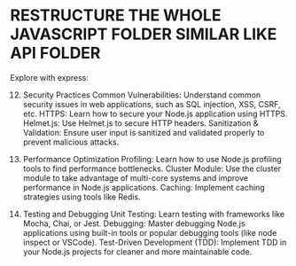 # RESTRUCTURE THE WHOLE JAVASCRIPT FOLDER SIMILAR LIKE API FOLDER

Explore with express:

12. Security Practices
Common Vulnerabilities: Understand common security issues in web applications, such as SQL injection, XSS, CSRF, etc.
HTTPS: Learn how to secure your Node.js application using HTTPS.
Helmet.js: Use Helmet.js to secure HTTP headers.
Sanitization & Validation: Ensure user input is sanitized and validated properly to prevent malicious attacks.

10. Performance Optimization
Profiling: Learn how to use Node.js profiling tools to find performance bottlenecks.
Cluster Module: Use the cluster module to take advantage of multi-core systems and improve performance in Node.js applications.
Caching: Implement caching strategies using tools like Redis.

9. Testing and Debugging
Unit Testing: Learn testing with frameworks like Mocha, Chai, or Jest.
Debugging: Master debugging Node.js applications using built-in tools or popular debugging tools (like node inspect or VSCode).
Test-Driven Development (TDD): Implement TDD in your Node.js projects for cleaner and more maintainable code.